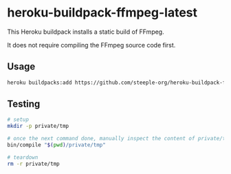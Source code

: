# heroku-buildpack-ffmpeg-latest

This Heroku buildpack installs a static build of FFmpeg.

It does not require compiling the FFmpeg source code first.

## Usage

```sh
heroku buildpacks:add https://github.com/steeple-org/heroku-buildpack-ffmpeg-latest.git
```

## Testing

```sh
# setup
mkdir -p private/tmp

# once the next command done, manually inspect the content of private/tmp
bin/compile "$(pwd)/private/tmp"

# teardown
rm -r private/tmp
```
